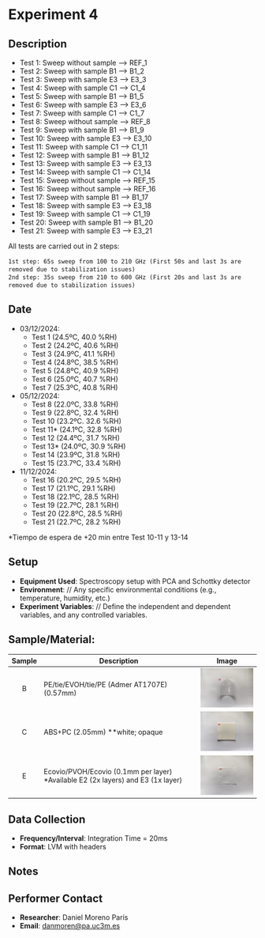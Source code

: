 # Experiment 4

## Description

  - Test 1: Sweep without sample --> REF_1
  - Test 2: Sweep with sample B1 --> B1_2
  - Test 3: Sweep with sample E3 --> E3_3
  - Test 4: Sweep with sample C1 --> C1_4
  - Test 5: Sweep with sample B1 --> B1_5
  - Test 6: Sweep with sample E3 --> E3_6
  - Test 7: Sweep with sample C1 --> C1_7
  - Test 8: Sweep without sample --> REF_8
  - Test 9: Sweep with sample B1 --> B1_9
  - Test 10: Sweep with sample E3 --> E3_10
  - Test 11: Sweep with sample C1 --> C1_11
  - Test 12: Sweep with sample B1 --> B1_12
  - Test 13: Sweep with sample E3 --> E3_13
  - Test 14: Sweep with sample C1 --> C1_14
  - Test 15: Sweep without sample --> REF_15
  - Test 16: Sweep without sample --> REF_16
  - Test 17: Sweep with sample B1 --> B1_17
  - Test 18: Sweep with sample E3 --> E3_18
  - Test 19: Sweep with sample C1 --> C1_19
  - Test 20: Sweep with sample B1 --> B1_20
  - Test 21: Sweep with sample E3 --> E3_21
  
  All tests are carried out in 2 steps:
  
    1st step: 65s sweep from 100 to 210 GHz (First 50s and last 3s are removed due to stabilization issues)
    2nd step: 35s sweep from 210 to 600 GHz (First 20s and last 3s are removed due to stabilization issues)

## Date

- 03/12/2024:
  - Test 1 (24.5ºC, 40.0 %RH)
  - Test 2 (24.2ºC, 40.6 %RH)
  - Test 3 (24.9ºC, 41.1 %RH)
  - Test 4 (24.8ºC, 38.5 %RH)
  - Test 5 (24.8ºC, 40.9 %RH)
  - Test 6 (25.0ºC, 40.7 %RH)
  - Test 7 (25.3ºC, 40.8 %RH)
- 05/12/2024:
  - Test 8 (22.0ºC, 33.8 %RH)
  - Test 9 (22.8ºC, 32.4 %RH)
  - Test 10 (23.2ºC. 32.6 %RH)
  - Test 11* (24.1ºC, 32.8 %RH)
  - Test 12 (24.4ºC, 31.7 %RH)
  - Test 13* (24.0ºC, 30.9 %RH)
  - Test 14 (23.9ºC, 31.8 %RH)
  - Test 15 (23.7ºC, 33.4 %RH)
- 11/12/2024:
  - Test 16 (20.2ºC, 29.5 %RH)
  - Test 17 (21.1ºC, 29.1 %RH)
  - Test 18 (22.1ºC, 28.5 %RH)
  - Test 19 (22.7ºC, 28.1 %RH)
  - Test 20 (22.8ºC, 28.5 %RH)
  - Test 21 (22.7ºC, 28.2 %RH)

*Tiempo de espera de +20 min entre Test 10-11 y 13-14


## Setup

- **Equipment Used**: Spectroscopy setup with PCA and Schottky detector
- **Environment**: // Any specific environmental conditions (e.g., temperature, humidity, etc.)
- **Experiment Variables**: // Define the independent and dependent variables, and any controlled variables.

## **Sample/Material**:

| Sample | Description                                                                      | Image                                                    |
|:------:| -------------------------------------------------------------------------------- | -------------------------------------------------------- |
| B      | PE/tie/EVOH/tie/PE (Admer AT1707E) (0.57mm)                                      | <img src="../../img/B1.jpg" alt="Sample B" width="200"/> |
| C      | ABS+PC (2.05mm) **white; opaque                                                  | <img src="../../img/C1.jpg" alt="Sample C" width="200"/> |
| E      | Ecovio/PVOH/Ecovio (0.1mm per layer) *Available E2 (2x layers) and E3 (1x layer) | <img src="../../img/E1.jpg" alt="Sample E" width="200"/> |

## Data Collection

- **Frequency/Interval**: Integration Time = 20ms
- **Format**: LVM with headers

## Notes

## Performer Contact

- **Researcher**: Daniel Moreno París
- **Email**: danmoren@pa.uc3m.es
